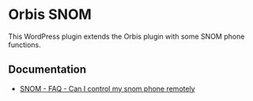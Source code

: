 # Orbis SNOM

This WordPress plugin extends the Orbis plugin with some SNOM phone functions. 

## Documentation

*	[SNOM - FAQ - Can I control my snom phone remotely](http://wiki.snom.com/FAQ/Can_I_control_my_snom_phone_remotely)
